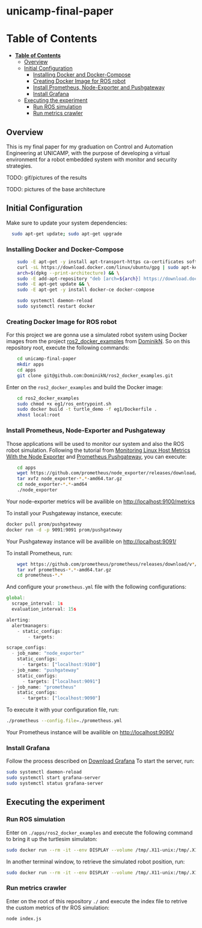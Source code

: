# unicamp-final-paper

# **Table of Contents**

- [**Table of Contents**](#table-of-contents)
  - [Overview](#overview)
  - [Initial Configuration](#initial-configuration)
    - [Installing Docker and Docker-Compose](#installing-docker-and-docker-compose)
    - [Creating Docker Image for ROS robot](#creating-docker-image-for-ros-robot)
    - [Install Prometheus, Node-Exporter and Pushgateway](#install-prometheus-node-exporter-and-pushgateway)
    - [Install Grafana](#install-grafana)
  - [Executing the experiment](#executing-the-experiment)
    - [Run ROS simulation](#run-ros-simulation)
    - [Run metrics crawler](#run-metrics-crawler)

## Overview

This is my final paper for my graduation on Control and Automation Engineering at UNICAMP, with the purpose of developing a virtual environment for a robot embedded system with monitor and security strategies.

TODO: gif/pictures of the results

TODO: pictures of the base architecture

## Initial Configuration

Make sure to update your system dependencies:

```bash
  sudo apt-get update; sudo apt-get upgrade
```

### Installing Docker and Docker-Compose

```bash
    sudo -E apt-get -y install apt-transport-https ca-certificates software-properties-common && \
    curl -sL https://download.docker.com/linux/ubuntu/gpg | sudo apt-key add - && \
    arch=$(dpkg --print-architecture) && \
    sudo -E add-apt-repository "deb [arch=${arch}] https://download.docker.com/linux/ubuntu $(lsb_release -cs) stable" && \
    sudo -E apt-get update && \
    sudo -E apt-get -y install docker-ce docker-compose
```

```bash
    sudo systemctl daemon-reload
    sudo systemctl restart docker
```

### Creating Docker Image for ROS robot

For this project we are gonna use a simulated robot system using Docker images from the project [ros2_docker_examples](https://github.com/DominikN/ros2_docker_examples) from [DominikN](https://github.com/DominikN). So on this repository root, execute the following commands:

```bash
    cd unicamp-final-paper
    mkdir apps
    cd apps
    git clone git@github.com:DominikN/ros2_docker_examples.git
```

Enter on the `ros2_docker_examples` and build the Docker image:

```bash
    cd ros2_docker_examples
    sudo chmod +x eg1/ros_entrypoint.sh
    sudo docker build -t turtle_demo -f eg1/Dockerfile .
    xhost local:root
```

### Install Prometheus, Node-Exporter and Pushgateway

Those applications will be used to monitor our system and also the ROS robot simulation. Following the tutorial from [Monitoring Linux Host Metrics With the Node Exporter](https://prometheus.io/docs/guides/node-exporter/) and [Prometheus Pushgateway](https://github.com/prometheus/pushgateway/blob/master/README.md), you can execute:

```bash
    cd apps
    wget https://github.com/prometheus/node_exporter/releases/download/v*/node_exporter-*.*.*.linux-amd64.tar.gz
    tar xvfz node_exporter-*.*-amd64.tar.gz
    cd node_exporter-*.*-amd64
    ./node_exporter
```

Your node-exporter metrics will be availible on <http://localhost:9100/metrics>

To install your Pushgateway instance, execute:

```bash
docker pull prom/pushgateway
docker run -d -p 9091:9091 prom/pushgateway
```

Your Pushgateway instance will be availible on <http://localhost:9091/>

To install Prometheus, run:

```bash
    wget https://github.com/prometheus/prometheus/releases/download/v*/prometheus-*.*-amd64.tar.gz
    tar xvf prometheus-*.*-amd64.tar.gz
    cd prometheus-*.*
```

And configure your `prometheus.yml` file with the following configurations:

```javascript
global:
  scrape_interval: 1s
  evaluation_interval: 15s

alerting:
  alertmanagers:
    - static_configs:
        - targets:

scrape_configs:
  - job_name: "node_exporter"
    static_configs:
      - targets: ["localhost:9100"]
  - job_name: "pushgateway"
    static_configs:
      - targets: ["localhost:9091"]
  - job_name: "prometheus"
    static_configs:
      - targets: ["localhost:9090"]
```

To execute it with your configuration file, run:

```bash
./prometheus --config.file=./prometheus.yml
```

Your Prometheus instance will be availible on <http://localhost:9090/>

### Install Grafana

Follow the process described on [Download Grafana](https://grafana.com/grafana/download)
To start the server, run:

```bash
sudo systemctl daemon-reload
sudo systemctl start grafana-server
sudo systemctl status grafana-server
```

## Executing the experiment

### Run ROS simulation

Enter on `./apps/ros2_docker_examples` and execute the following command to bring it up the turtlesim simulaton:

```bash
sudo docker run --rm -it --env DISPLAY --volume /tmp/.X11-unix:/tmp/.X11-unix:rw turtle_demo ros2 launch my_turtle_bringup turtlesim_demo.launch.py >> output.txt
```

In another terminal window, to retrieve the simulated robot position, run:

```bash
sudo docker run --rm -it --env DISPLAY --volume /tmp/.X11-unix:/tmp/.X11-unix:rw turtle_demo ros2 topic echo /turtle1/pose >> position.txt
```

### Run metrics crawler

Enter on the root of this repository `./` and execute the index file to retrive the custom metrics of thr ROS simulation:

```bash
node index.js
```
